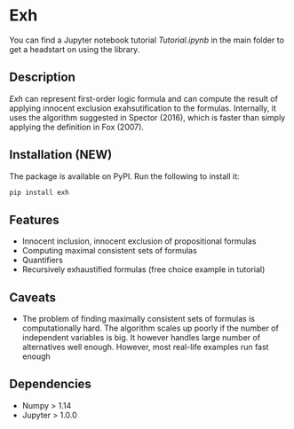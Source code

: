 Exh
====================

You can find a Jupyter notebook tutorial *Tutorial.ipynb* in the main folder to get a headstart on using the library.

## Description

*Exh* can represent first-order logic formula and can compute the result of applying innocent exclusion exahsutification to the formulas. Internally, it uses the algorithm suggested in Spector (2016), which is faster than simply applying the definition in Fox (2007).

## Installation (NEW)

The package is available on PyPI. Run the following to install it:

```bash
pip install exh
```

## Features 

  - Innocent inclusion, innocent exclusion of propositional formulas
  - Computing maximal consistent sets of formulas
  - Quantifiers 
  - Recursively exhaustified formulas (free choice example in tutorial)
  
## Caveats
 
  - The problem of finding maximally consistent sets of formulas is computationally hard. The algorithm scales up poorly if the number of independent variables is big. It however handles large number of alternatives well enough. However, most real-life examples run fast enough
  
## Dependencies

  - Numpy > 1.14 
  - Jupyter > 1.0.0

